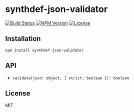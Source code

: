 # synthdef-json-validator
[![Build Status](https://img.shields.io/travis/mohayonao/synthdef-json-validator.svg?style=flat-square)](https://travis-ci.org/mohayonao/synthdef-json-validator)
[![NPM Version](https://img.shields.io/npm/v/synthdef-json-validator.svg?style=flat-square)](https://www.npmjs.org/package/synthdef-json-validator)
[![License](https://img.shields.io/badge/license-MIT-brightgreen.svg?style=flat-square)](https://mohayonao.mit-license.org/)

## Installation

```
npm install synthdef-json-validator
```

## API

- `validate(json: object, [ strict: boolean ]): boolean`

## License

MIT
